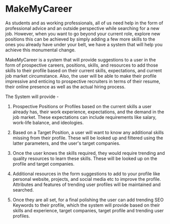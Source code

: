 # MakeMyCareer






As students and as working professionals, all of us need help in the form of professional advice and an outside perspective while searching for a new job. However, when you want to go beyond your current role, explore new positions this can be achieved by simply adding a few more skills to the ones you already have under your belt, we have a system that will help you achieve this monumental change. 

MakeMyCareer is a system that will provide suggestions to a user in the form of prospective careers, positions, skills, and resources to add those skills to their profile based on their current skills, expectations, and current job market circumstance. Also, the user will be able to make their profile impressive and enticing to prospective recruiters in terms of their resume, their online presence as well as the actual hiring process. 


The System will provide -

1. Prospective Positions or Profiles based on the current skills a user already has, their work experience, expectations, and the demand in the job market. These expectations can include requirements like salary, work-life balance, and ideologies.

2. Based on a Target Position, a user will want to know any additional skills missing from their profile. These will be looked up and filtered using the latter parameters, and the user's target companies.

3. Once the user knows the skills required, they would require trending and quality resources to learn these skills. These will be looked up on the profile and target companies.

4. Additional resources in the form suggestions to add to your profile like personal website, projects, and social media etc to improve the profile. Attributes and features of trending user profiles will be maintained and searched.

5. Once they are all set, for a final polishing the user can add trending SEO Keywords to their profile, which the system will provide based on their skills and experience, target companies, target profile and trending user profiles. 
